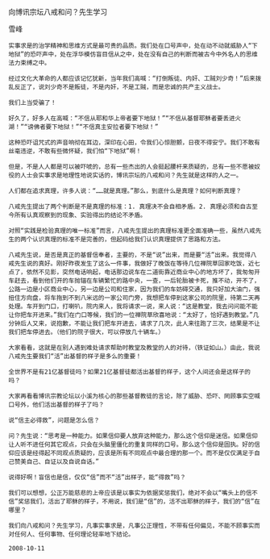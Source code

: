 向博讯宗坛八戒和问？先生学习

雪峰


    实事求是的治学精神和思维方式是最可贵的品质。我们处在口号声中，处在动不动就威胁人“下地狱”的恐吓声中，处在浮华模仿盲目信从之中，处在没有自己的判断而被古今中外名人的思维法力束缚之中。

    经过文化大革命的人都应该记忆犹新，当年我们高喊：“打倒叛徒、内奸、工贼刘少奇！”后来拨乱反正了，说刘少奇不是叛徒，不是内奸，不是工贼，而是忠诚的共产主义战士。

    我们上当受骗了！

    好久了，好多人在高喊：“不信从耶和华上帝者要下地狱！”“不信从基督耶稣者要丢进火湖！”“谤佛者要下地狱！”“不信真主安拉者要下地狱！”

    这种恐吓诅咒式的声音响彻在耳边，深印在心田，令我们心惊胆颤，日夜不得安宁。我们不敢有丝毫违逆，不敢有些微怀疑，我们怕“下地狱”啊！

    但是，不是人人都是可以被吓唬的，总有一些杰出的人会挺起腰杆来质疑的，总有一些不愿被奴役的人士会实事求是地理性地说实话的，博讯宗坛的八戒和问？先生就是这样的人之一。

    人们都在追求真理，许多人说：“……就是真理。”那么，到底什么是真理？如何判断真理？

    八戒先生提出了两个判断是不是真理的标准：1. 真理决不会自相矛盾。2. 真理必须和自古至今所有认真观察到的现象、实验得出的结论不矛盾。

    对照“实践是检验真理的唯一标准”而言，八戒先生提出的真理标准更全面准确一些，虽然八戒先生的两个认识真理的标准不是完善的，但起码给我们认识真理提供了思路和方法。

    八戒先生说，是否是真正的基督信奉者，主要的，不是“说”出来，而是要“活”出来。我觉得八戒先生说的真好。刚好昨夜发生了这么一件事，我做好了晚饭在等待几位禅院草回家吃饭，近七点了，依然不见影，突然电话响起，电话那边说车在二道街靠近商业中心的地方坏了，我匆匆开车赶去，看到他们开的车抛锚在车辆繁忙的路中央，一查，一后轮胎被卡死，推不动，开不了，公路一边是小区商业中心，另一边是公司和住家，因为我们的车妨碍交通，我只好加大油门，强扭住方向盘，将车拖到不到八米远的一家公司门旁，我想把车停到这家公司的院里，待第二天再处理。车开到门口，打喇叭，院内来人，我将请求一说，来人说：“这是教堂，我去问问能不能让你把车开进来。”我们在门口等候，我们的一位禅院草欣喜地说：“太好了，恰好遇到教堂。”几分钟后人又来，说抱歉，不能让我们把车开进去，请求了几次，此人来往跑了三次，结果是不让我们把车停进去。（他们的院子很大，可以停放几十辆车。）

    大家看看，这就是在别人遇到难处请求帮助时教堂及教堂的人的对待，（铁证如山。）由此，我说八戒先生要我们“活”出基督的样子是多么的重要！

    全世界不是有21亿基督徒吗？如果21亿基督徒都活出基督的样子，这个人间还会是这样子的吗？

    大家再看看博讯宗教论坛以小溪为核心的那些基督教徒的言论，除了威胁、恐吓、罔顾事实空喊口号外，他们活出基督的样子了吗？

    说“信主必得救”，问题是怎么信？

    问？先生说：“思考是一种能力。如果信仰要人放弃这种能力，那么这个信仰是迷信。如果信仰让人听不进任何其它观点，只会在头脑里僵化的重复同样的口号。那么这个信仰是固执。好的信仰应该是经得起不同观点质疑的，应该是所有不同观点中最合理的那一个。而不是仅仅满足于自己赞美自己、自证以及自说自话。”

    说得好啊！盲信也是信，仅仅“信”而不“活”出样子，能“得救”吗？

    我们可以想想，公正万能慈悲的上帝应该是以事实为依据奖惩我们，绝对不会以“嘴头上的信不信”奖惩我们，活出了耶稣的样子，不用说，我们是“信”的，活不出耶稣的样子，我们的“信”在哪里？

    我们向八戒和问？先生学习，凡事实事求是，凡事公正理性，不带有任何偏见，不能不顾事实而对任何人、任何事物、任何理论轻率地下结论。

    2008-10-11



